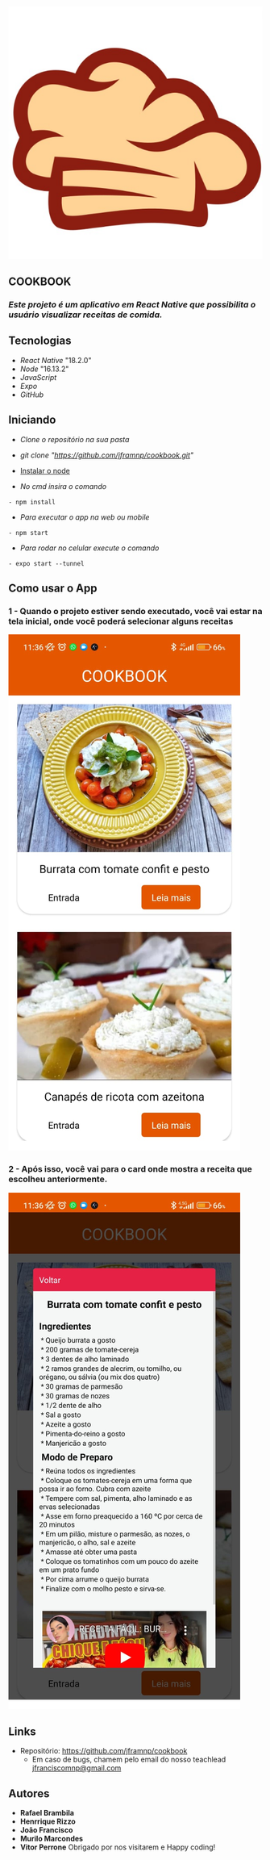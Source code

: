 ![Logo of the project](https://github.com/jframnp/cookbook/blob/main/assets/image_logo.jpeg)
## COOKBOOK
### *Este projeto é um aplicativo em React Native que possibilita o usuário visualizar receitas de comida.*


## Tecnologias 

- *React Native* "18.2.0"
- *Node* "16.13.2"
- *JavaScript*
- *Expo* 
- *GitHub*


## Iniciando 
- *Clone o repositório na sua pasta* 
- *git clone "https://github.com/jframnp/cookbook.git"*

- [Instalar o node](https://nodejs.org/en)
- *No cmd insira o comando*

```
- npm install
```
- *Para executar o app na web ou mobile*

```
- npm start
```

- *Para rodar no celular execute o comando*

```
- expo start --tunnel
```


## Como usar o App

### 1 - Quando o projeto estiver sendo executado, você vai estar na tela inicial, onde você poderá selecionar alguns receitas
![Logo of the project](https://github.com/jframnp/cookbook/blob/main/assets/image_home.jpeg)


### 2 - Após isso, você vai para o card onde mostra a receita que escolheu anteriormente.
![Logo of the project](https://github.com/jframnp/cookbook/blob/main/assets/image_receita.jpeg)






## Links 
  - Repositório: https://github.com/jframnp/cookbook
    - Em caso de bugs, chamem pelo email do nosso teachlead jfranciscomnp@gmail.com
    
## Autores

 * **Rafael Brambila** 
 * **Henrrique Rizzo**
 * **João Francisco**
 * **Murilo Marcondes**
 * **Vitor Perrone**
 Obrigado por nos visitarem e Happy coding!
